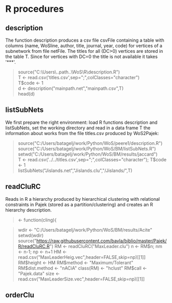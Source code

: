 # R procedures

## description

The function description produces a csv file csvFile containing a table with columns (name, WoSline, author, title, journal, year, code)  for vertices of a subnetwork from file netFile. The titles for all (DC>0) vertices are stored in the table T. Since for vertices with DC=0 the title is not available it takes '***'.


> source("C:\\Users\\..path..\\WoS\\R\\description.R")  
> T <- read.csv('titles.csv',sep=";",colClasses="character")  
> T$code <- 1  
> d <- description("mainpath.net","mainpath.csv",T)  
> head(d)  

## listSubNets

We first prepare the right environment: load R functions description and listSubNets, set the working directory and read in a data frame T the information about works from the file titles.csv produced by WoS2Pajek:

> source("C:/Users/batagelj/work/Python/WoS/peere1/description.R")   
> source("C:/Users/batagelj/work/Python/WoS/BM/listSubNets.R")   
> setwd("C:/Users/batagelj/work/Python/WoS/BM/results/jaccard")   
> T <- read.csv('../../titles.csv',sep=";",colClasses="character"); T$code <- 1   
> listSubNets("Jislands.net","Jislands.clu","/Jislands/",T)   

## readCluRC 

Reads in R a hierarchy produced by hierarchical clustering with relational constraints in Pajek (stored as a partition/clustering) and creates an R hierarchy description.

> <- function(cling){

> wdir <- "C:/Users/batagelj/work/Python/WoS/BM/results/Acite"
> setwd(wdir)
> source("https://raw.githubusercontent.com/bavla/biblio/master/Pajek/R/readCluRC.R")
> RM <- readCluRC("MaxLeader.clu")
> n <- RM$n; nm <- n-1; np <- n+1
> HM <- read.csv("MaxLeaderHeig.vec",header=FALSE,skip=np)[[1]]
> RM$height <- HM
> RM$method <- "Maximum/Tolerant"
> RM$dist.method <- "nACiA"
> class(RM) <- "hclust"
> RM$call <- "Pajek.data"
> size <- read.csv("MaxLeaderSize.vec",header=FALSE,skip=np)[[1]]

## orderClu


